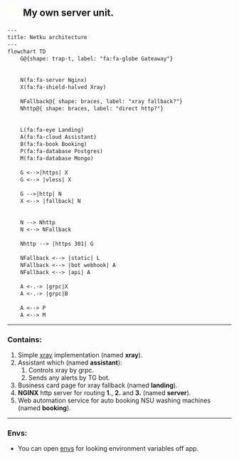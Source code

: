 <link
  href="https://cdnjs.cloudflare.com/ajax/libs/font-awesome/6.5.1/css/all.min.css"
  rel="stylesheet"
/>

## <img src="./services/landing/public/img/netku-dark.svg" alt="Netku logo" width="30px" style="position: relative;top: 6px;"/> My own server unit.

```mermaid
---
title: Netku architecture
---
flowchart TD
    G@{shape: trap-t, label: "fa:fa-globe Gateaway"}


    N(fa:fa-server Nginx)
    X(fa:fa-shield-halved Xray)

    NFallback@{ shape: braces, label: "xray fallback?"}
    Nhttp@{ shape: braces, label: "direct http?"}


    L(fa:fa-eye Landing)
    A(fa:fa-cloud Assistant)
    B(fa:fa-book Booking)
    P(fa:fa-database Postgres)
    M(fa:fa-database Mongo)

    G <-->|https| X
    G <--> |vless| X

    G -->|http| N
    X <--> |fallback| N


    N --> Nhttp
    N <--> NFallback

    Nhttp --> |https 301| G

    NFallback <--> |static| L
    NFallback <--> |bot webhook| A
    NFallback <--> |api| A

    A <-.-> |grpc|X
    A <-.-> |grpc|B

    A <--> P
    A <--> M
```

---

### Contains:

1. Simple [xray](https://github.com/XTLS/Xray-core) implementation (named **xray**).
2. Assistant which (named **assistant**):
   1. Controls xray by grpc.
   2. Sends any alerts by TG bot.
3. Business card page for xray fallback (named **landing**).
4. **NGINX** http server for routing **1.**, **2.** and **3.** (named **server**).
5. Web automation service for auto booking NSU washing machines (named **booking**).

---

### Envs:

- You can open [envs](./.env.example) for looking environment variables off app.
